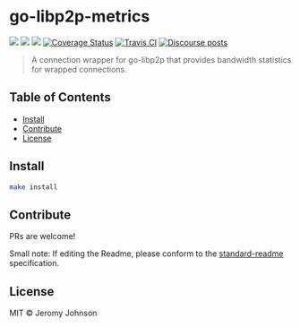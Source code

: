 go-libp2p-metrics
==================

[![](https://img.shields.io/badge/made%20by-Protocol%20Labs-blue.svg?style=flat-square)](https://protocol.ai)
[![](https://img.shields.io/badge/project-libp2p-yellow.svg?style=flat-square)](http://libp2p.io/)
[![](https://img.shields.io/badge/freenode-%23libp2p-yellow.svg?style=flat-square)](http://webchat.freenode.net/?channels=%23libp2p)
[![Coverage Status](https://coveralls.io/repos/github/libp2p/go-libp2p-metrics/badge.svg?branch=master)](https://coveralls.io/github/libp2p/go-libp2p-metrics?branch=master)
[![Travis CI](https://travis-ci.org/libp2p/go-libp2p-metrics.svg?branch=master)](https://travis-ci.org/libp2p/go-libp2p-metrics)
[![Discourse posts](https://img.shields.io/discourse/https/discuss.libp2p.io/posts.svg)](https://discuss.libp2p.io)

> A connection wrapper for go-libp2p that provides bandwidth statistics for wrapped connections.


## Table of Contents

- [Install](#install)
- [Contribute](#contribute)
- [License](#license)

## Install

```sh
make install
```

## Contribute

PRs are welcome!

Small note: If editing the Readme, please conform to the [standard-readme](https://github.com/RichardLitt/standard-readme) specification.

## License

MIT © Jeromy Johnson
